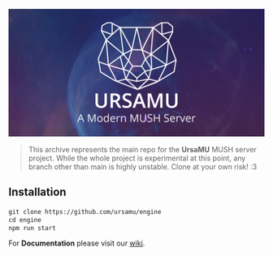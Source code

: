 ![Cover image](cover.png)

> This archive represents the main repo for the **UrsaMU** MUSH server project. While the whole project is experimental at this point, any branch other than main is highly unstable. Clone at your own risk! :3

## Installation

```
git clone https://github.com/ursamu/engine
cd engine
npm run start
```

For **Documentation** please visit our [wiki](https://github.com/ursamu/engine/wiki).
